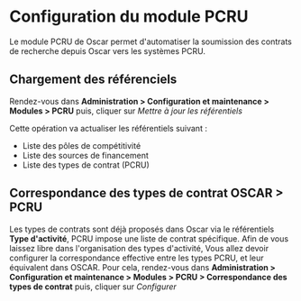 # Configuration du module PCRU

Le module PCRU de Oscar permet d'automatiser la soumission des contrats de recherche depuis Oscar vers les systèmes PCRU.

## Chargement des référenciels

Rendez-vous dans **Administration > Configuration et maintenance > Modules > PCRU** puis, cliquer sur *Mettre à jour les référentiels* 

Cette opération va actualiser les référentiels suivant : 

 - Liste des pôles de compétitivité
 - Liste des sources de financement
 - Liste des types de contrat (PCRU)

## Correspondance des types de contrat OSCAR > PCRU

Les types de contrats sont déjà proposés dans Oscar via le référentiels **Type d'activité**, PCRU impose une liste de contrat spécifique. Afin de vous laissez libre dans l'organisation des types d'activité, Vous allez devoir configurer la correspondance effective entre les types PCRU, et leur équivalent dans OSCAR. Pour cela, rendez-vous dans **Administration > Configuration et maintenance > Modules > PCRU > Correspondance des types de contrat** puis, cliquer sur *Configurer*